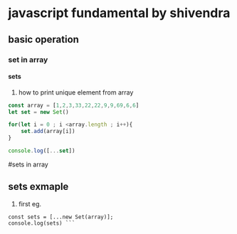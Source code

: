 # javascript fundamental by shivendra

## basic operation

### set in array
#### sets

1. how to print unique element from array
```js
const array = [1,2,3,33,22,22,9,9,69,6,6]
let set = new Set()

for(let i = 0 ; i <array.length ; i++){
    set.add(array[i])
}

console.log([...set])
```




#sets in array

## sets exmaple 
1. first eg.
```const array = [1,22,22,11,11,1,3,4,5,6,7,666,444,444]
const sets = [...new Set(array)];
console.log(sets) ```

